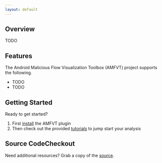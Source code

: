 ```yaml
---
layout: default
---
```


## Overview
TODO

## Features
The Android Malicious Flow Visualization Toolbox (AMFVT) project supports the following.

- TODO
- TODO

## Getting Started
Ready to get started?

1. First [install](/AMFVT/install) the AMFVT plugin
2. Then check out the provided [tutorials](/AMFVT/tutorials) to jump start your analysis

## Source CodeCheckout
Need additional resources? Grab a copy of the [source](https://github.com/kcsl/AMFVT).
